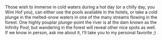 Those wish to immerse in cold waters during a hot day (or a chilly day, you Wim Hof you), can either use the pools available in the hotels, or take a cold plunge in the melted-snow waters in one of the many streams flowing in the forest. One highly pouplar plunge-point the river is at the dam known as the Infinity Pool, but wandering in the forest will reveal other nice spots as well. If we know in person, ask me about it, I’ll take you to my personal favorite ;)

<!-- TODO: Add the "secret" spot -->